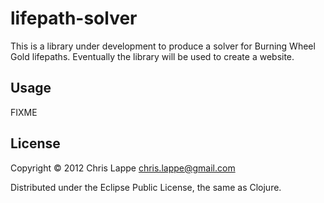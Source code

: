 # lifepath-solver

This is a library under development to produce a solver for Burning Wheel Gold lifepaths. Eventually the library will be used to create a website.

## Usage

FIXME

## License

Copyright © 2012 Chris Lappe <chris.lappe@gmail.com>

Distributed under the Eclipse Public License, the same as Clojure.
